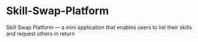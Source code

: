 # Skill-Swap-Platform
 Skill Swap Platform — a mini application that enables users to list their skills and request others in return
